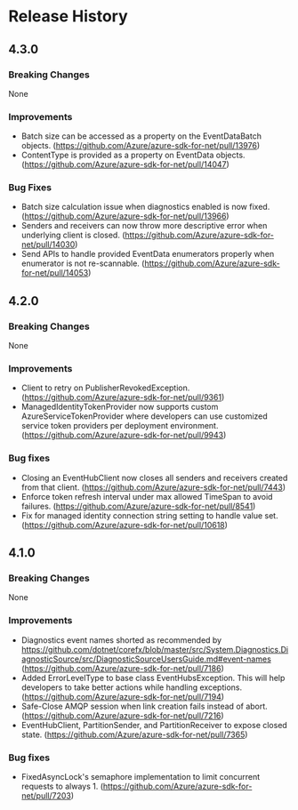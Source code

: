 # Release History

## 4.3.0
### Breaking Changes
None

### Improvements
- Batch size can be accessed as a property on the EventDataBatch objects. (https://github.com/Azure/azure-sdk-for-net/pull/13976)
- ContentType is provided as a property on EventData objects. (https://github.com/Azure/azure-sdk-for-net/pull/14047)

### Bug Fixes
- Batch size calculation issue when diagnostics enabled is now fixed. (https://github.com/Azure/azure-sdk-for-net/pull/13966)
- Senders and receivers can now throw more descriptive error when underlying client is closed. (https://github.com/Azure/azure-sdk-for-net/pull/14030)
- Send APIs to handle provided EventData enumerators properly when enumerator is not re-scannable. (https://github.com/Azure/azure-sdk-for-net/pull/14053)

## 4.2.0
### Breaking Changes
None

### Improvements
- Client to retry on PublisherRevokedException. (https://github.com/Azure/azure-sdk-for-net/pull/9361)
- ManagedIdentityTokenProvider now supports custom AzureServiceTokenProvider where developers can use customized service token providers per deployment environment. (https://github.com/Azure/azure-sdk-for-net/pull/9943)
 
### Bug fixes
- Closing an EventHubClient now closes all senders and receivers created from that client. (https://github.com/Azure/azure-sdk-for-net/pull/7443)
- Enforce token refresh interval under max allowed TimeSpan to avoid failures. (https://github.com/Azure/azure-sdk-for-net/pull/8541)
- Fix for managed identity connection string setting to handle value set. (https://github.com/Azure/azure-sdk-for-net/pull/10618)

## 4.1.0
### Breaking Changes
None

### Improvements
- Diagnostics event names shorted as recommended by https://github.com/dotnet/corefx/blob/master/src/System.Diagnostics.DiagnosticSource/src/DiagnosticSourceUsersGuide.md#event-names (https://github.com/Azure/azure-sdk-for-net/pull/7186)
- Added ErrorLevelType to base class EventHubsException. This will help developers to take better actions while handling exceptions. (https://github.com/Azure/azure-sdk-for-net/pull/7194)
- Safe-Close AMQP session when link creation fails instead of abort. (https://github.com/Azure/azure-sdk-for-net/pull/7216)
- EventHubClient, PartitionSender, and PartitionReceiver to expose closed state. (https://github.com/Azure/azure-sdk-for-net/pull/7365)

### Bug fixes
- FixedAsyncLock's semaphore implementation to limit concurrent requests to always 1. (https://github.com/Azure/azure-sdk-for-net/pull/7203)
